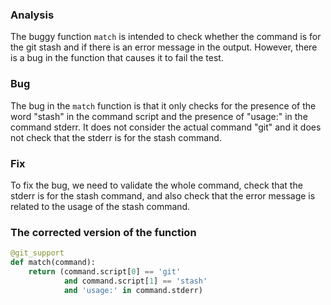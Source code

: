 ### Analysis
The buggy function `match` is intended to check whether the command is for the git stash and if there is an error message in the output. However, there is a bug in the function that causes it to fail the test.

### Bug
The bug in the `match` function is that it only checks for the presence of the word "stash" in the command script and the presence of "usage:" in the command stderr. It does not consider the actual command "git" and it does not check that the stderr is for the stash command.

### Fix
To fix the bug, we need to validate the whole command, check that the stderr is for the stash command, and also check that the error message is related to the usage of the stash command.

### The corrected version of the function
```python
@git_support
def match(command):
    return (command.script[0] == 'git' 
            and command.script[1] == 'stash' 
            and 'usage:' in command.stderr)
```